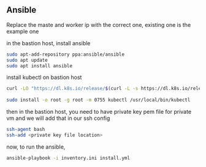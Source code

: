 ## Ansible
Replace the maste and worker ip with the correct one, existing one is the example one

in the bastion host, install ansible
```bash
sudo apt-add-repository ppa:ansible/ansible
sudo apt update
sudo apt install ansible
```

install kubectl on bastion host
```bash
curl -LO "https://dl.k8s.io/release/$(curl -L -s https://dl.k8s.io/release/stable.txt)/bin/linux/amd64/kubectl"
 
sudo install -o root -g root -m 0755 kubectl /usr/local/bin/kubectl
```

then in the bastion host, you need to have private key pem file for private vm and we will add that in our ssh config
```bash
ssh-agent bash 
ssh-add <private key file location>
```

now, to run the ansible, 
```bash
ansible-playbook -i inventory.ini install.yml
```
